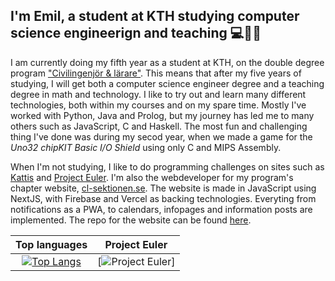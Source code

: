 ## <div align="left">I'm Emil, a student at KTH studying computer science engineerign and teaching 💻👨‍🏫</div>  

I am currently doing my fifth year as a student at KTH, on the double degree program ["Civilingenjör & lärare"](https://www.kth.se/utbildning/civilingenjor/civing-larare/civilingenjor-och-larare-300-hp). This means that after my five years of studying, I will get both a computer science engineer degree and a teaching degree in math and technology. I like to try out and learn many different technologies, both within my courses and on my spare time. Mostly I've worked with Python, Java and Prolog, but my journey has led me to many others such as JavaScript, C and Haskell. The most fun and challenging thing I've done was during my secod year, when we made a game for the _Uno32 chipKIT Basic I/O Shield_ using only C and MIPS Assembly. 

When I'm not studying, I like to do programming challenges on sites such as [Kattis](https://open.kattis.com/) and [Project Euler](https://projecteuler.net/). I'm also the webdeveloper for my program's chapter website, [cl-sektionen.se](https://www.cl-sektionen.se/). The website is made in JavaScript using NextJS, with Firebase and Vercel as backing technologies. Everyting from notifications as a PWA, to calendars, infopages and information posts are implemented. The repo for the website can be found [here](https://github.com/Webbutvecklare-CL/cl-sektionen.se/).

Top languages             |  Project Euler
:-------------------------:|:-------------------------:
[![Top Langs](https://github-readme-stats-be24.vercel.app/api/top-langs/?username=rappos&langs_count=10&theme=dracula&count_private=true&layout=compact&count_weight=0.5)](https://github.com/anuraghazra/github-readme-stats)  |  [![Project Euler](https://projecteuler.net/profile/RappEmil.png)]
